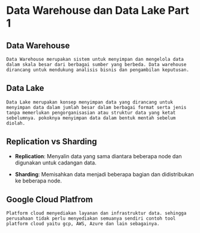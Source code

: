 # Data Warehouse dan Data Lake Part 1

## Data Warehouse

    Data Warehouse merupakan sistem untuk menyimpan dan mengelola data dalam skala besar dari berbagai sumber yang berbeda. Data warehouse dirancang untuk mendukung analisis bisnis dan pengambilan keputusan.

## Data Lake

    Data Lake merupakan konsep menyimpan data yang dirancang untuk menyimpan data dalam jumlah besar dalam berbagai format serta jenis tanpa memerlukan pengorganisasian atau struktur data yang ketat sebelumnya. pokoknya menyimpan data dalam bentuk mentah sebelum diolah.

## Replication vs Sharding

- **Replication**: Menyalin data yang sama diantara beberapa node dan digunakan untuk cadangan data.

-  **Sharding**: Memisahkan data menjadi beberapa bagian dan didistribukan ke beberapa node.

## Google Cloud Platfrom

    Platform cloud menyediakan layanan dan infrastruktur data. sehingga perusahaan tidak perlu menyediakan semuanya sendiri contoh tool platform cloud yaitu gcp, AWS, Azure dan lain sebagainya.